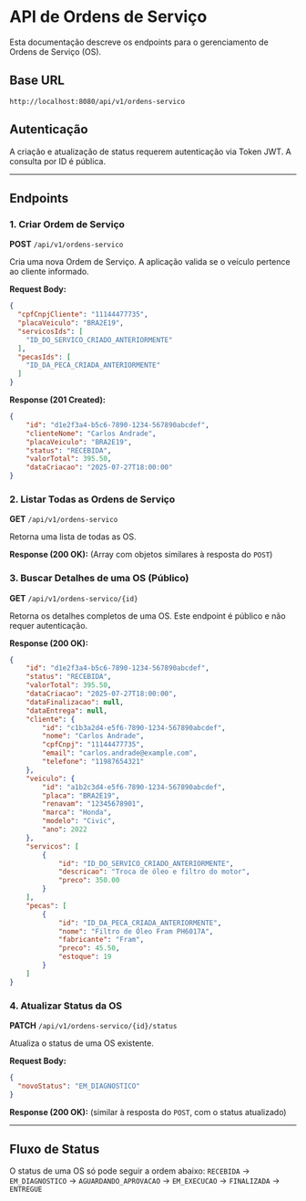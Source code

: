 # API de Ordens de Serviço

Esta documentação descreve os endpoints para o gerenciamento de Ordens de Serviço (OS).

## Base URL
```
http://localhost:8080/api/v1/ordens-servico
```

## Autenticação
A criação e atualização de status requerem autenticação via Token JWT. A consulta por ID é pública.

---

## Endpoints

### 1. Criar Ordem de Serviço
**POST** `/api/v1/ordens-servico`

Cria uma nova Ordem de Serviço. A aplicação valida se o veículo pertence ao cliente informado.

**Request Body:**
```json
{
  "cpfCnpjCliente": "11144477735",
  "placaVeiculo": "BRA2E19",
  "servicosIds": [
    "ID_DO_SERVICO_CRIADO_ANTERIORMENTE"
  ],
  "pecasIds": [
    "ID_DA_PECA_CRIADA_ANTERIORMENTE"
  ]
}
```

**Response (201 Created):**
```json
{
    "id": "d1e2f3a4-b5c6-7890-1234-567890abcdef",
    "clienteNome": "Carlos Andrade",
    "placaVeiculo": "BRA2E19",
    "status": "RECEBIDA",
    "valorTotal": 395.50,
    "dataCriacao": "2025-07-27T18:00:00"
}
```

### 2. Listar Todas as Ordens de Serviço
**GET** `/api/v1/ordens-servico`

Retorna uma lista de todas as OS.

**Response (200 OK):** (Array com objetos similares à resposta do `POST`)

### 3. Buscar Detalhes de uma OS (Público)
**GET** `/api/v1/ordens-servico/{id}`

Retorna os detalhes completos de uma OS. Este endpoint é público e não requer autenticação.

**Response (200 OK):**
```json
{
    "id": "d1e2f3a4-b5c6-7890-1234-567890abcdef",
    "status": "RECEBIDA",
    "valorTotal": 395.50,
    "dataCriacao": "2025-07-27T18:00:00",
    "dataFinalizacao": null,
    "dataEntrega": null,
    "cliente": {
        "id": "c1b3a2d4-e5f6-7890-1234-567890abcdef",
        "nome": "Carlos Andrade",
        "cpfCnpj": "11144477735",
        "email": "carlos.andrade@example.com",
        "telefone": "11987654321"
    },
    "veiculo": {
        "id": "a1b2c3d4-e5f6-7890-1234-567890abcdef",
        "placa": "BRA2E19",
        "renavam": "12345678901",
        "marca": "Honda",
        "modelo": "Civic",
        "ano": 2022
    },
    "servicos": [
        {
            "id": "ID_DO_SERVICO_CRIADO_ANTERIORMENTE",
            "descricao": "Troca de óleo e filtro do motor",
            "preco": 350.00
        }
    ],
    "pecas": [
        {
            "id": "ID_DA_PECA_CRIADA_ANTERIORMENTE",
            "nome": "Filtro de Óleo Fram PH6017A",
            "fabricante": "Fram",
            "preco": 45.50,
            "estoque": 19
        }
    ]
}
```

### 4. Atualizar Status da OS
**PATCH** `/api/v1/ordens-servico/{id}/status`

Atualiza o status de uma OS existente.

**Request Body:**
```json
{
  "novoStatus": "EM_DIAGNOSTICO"
}
```

**Response (200 OK):** (similar à resposta do `POST`, com o status atualizado)

---

## Fluxo de Status
O status de uma OS só pode seguir a ordem abaixo:
`RECEBIDA` -> `EM_DIAGNOSTICO` -> `AGUARDANDO_APROVACAO` -> `EM_EXECUCAO` -> `FINALIZADA` -> `ENTREGUE`
